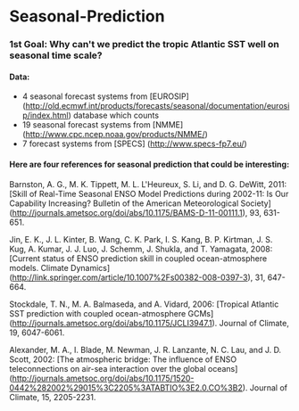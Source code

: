 # Seasonal-Prediction

### 1st Goal: Why can't we predict the tropic Atlantic SST well on seasonal time scale?


#### Data: 

* 4 seasonal forecast systems from [EUROSIP] (http://old.ecmwf.int/products/forecasts/seasonal/documentation/eurosip/index.html) database which counts
* 19 seasonal forecast systems from [NMME] (http://www.cpc.ncep.noaa.gov/products/NMME/)
* 7 forecast systems from [SPECS] (http://www.specs-fp7.eu/)


#### Here are four references for seasonal prediction that could be interesting:

Barnston, A. G., M. K. Tippett, M. L. L'Heureux, S. Li, and D. G. DeWitt, 2011: [Skill of Real-Time Seasonal ENSO Model Predictions during 2002-11: Is Our Capability Increasing? Bulletin of the American Meteorological Society] (http://journals.ametsoc.org/doi/abs/10.1175/BAMS-D-11-00111.1), 93, 631-651.

Jin, E. K., J. L. Kinter, B. Wang, C. K. Park, I. S. Kang, B. P. Kirtman, J. S. Kug, A. Kumar, J. J. Luo, J. Schemm, J. Shukla, and T. Yamagata, 2008: [Current status of ENSO prediction skill in coupled ocean-atmosphere models. Climate Dynamics] (http://link.springer.com/article/10.1007%2Fs00382-008-0397-3), 31, 647-664.

Stockdale, T. N., M. A. Balmaseda, and A. Vidard, 2006: [Tropical Atlantic SST prediction with coupled ocean-atmosphere GCMs] (http://journals.ametsoc.org/doi/abs/10.1175/JCLI3947.1). Journal of Climate, 19, 6047-6061.

Alexander, M. A., I. Blade, M. Newman, J. R. Lanzante, N. C. Lau, and J. D. Scott, 2002: [The atmospheric bridge: The influence of ENSO teleconnections on air-sea interaction over the global oceans] (http://journals.ametsoc.org/doi/abs/10.1175/1520-0442%282002%29015%3C2205%3ATABTIO%3E2.0.CO%3B2). Journal of Climate, 15, 2205-2231.
